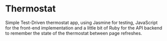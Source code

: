 # Thermostat

Simple Test-Driven thermostat app, using Jasmine for testing, JavaScript for the
front-end implementation and a little bit of Ruby for the API backend to
remember the state of the thermostat between page refreshes.

